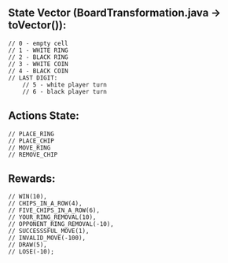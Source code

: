 ## State Vector (BoardTransformation.java -> toVector()):
    // 0 - empty cell
    // 1 - WHITE RING
    // 2 - BLACK RING
    // 3 - WHITE COIN
    // 4 - BLACK COIN
    // LAST DIGIT:
        // 5 - white player turn
        // 6 - black player turn

## Actions State:
    // PLACE_RING
    // PLACE_CHIP
    // MOVE_RING
    // REMOVE_CHIP

## Rewards:
    // WIN(10),
    // CHIPS_IN_A_ROW(4),
    // FIVE_CHIPS_IN_A_ROW(6),
    // YOUR_RING_REMOVAL(10),
    // OPPONENT_RING_REMOVAL(-10),
    // SUCCESSSFUL_MOVE(1),
    // INVALID_MOVE(-100),
    // DRAW(5),
    // LOSE(-10);